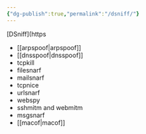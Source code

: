 ```yaml
---
{"dg-publish":true,"permalink":"/dsniff/"}
---
```



[DSniff](https

- [[arpspoof\|arpspoof]] 
- [[dnsspoof\|dnsspoof]]
- tcpkill
- filesnarf
- mailsnarf
- tcpnice
- urlsnarf
- webspy
- sshmitm and webmitm
- msgsnarf
- [[macof\|macof]]